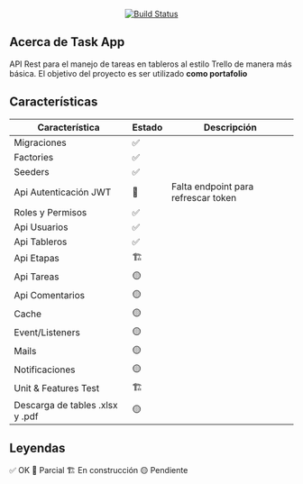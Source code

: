 <p align="center">
<a href="https://github.com/zockfoul/task-app-api/actions/workflows/ci.yml"><img src="https://github.com/zockfoul/task-app-api/actions/workflows/ci.yml/badge.svg" alt="Build Status"></img></a>
</p>


## Acerca de Task App

API Rest para el manejo de tareas en tableros al estilo Trello de manera más básica. El objetivo del proyecto es ser utilizado **como portafolio**

## Características

| Característica | Estado | Descripción |
| ------ | ------ | ------ |
| Migraciones | ✅ |  |
| Factories | ✅ |  |
| Seeders | ✅ |  |
| Api Autenticación JWT | 🔵 | Falta endpoint para refrescar token |
| Roles y Permisos | ✅ |  |
| Api Usuarios | ✅ |  |
| Api Tableros | ✅ |  |
| Api Etapas | 🏗️ |  |
| Api Tareas | 🟡 |  |
| Api Comentarios | 🟡 |  |
| Cache | 🟡 |  |
| Event/Listeners | 🟡 |  |
| Mails | 🟡 |  |
| Notificaciones | 🟡 |  |
| Unit & Features Test | 🏗️ |  |
| Descarga de tables .xlsx y .pdf | 🟡 |  |

## Leyendas

✅ OK 
🔵 Parcial
🏗️ En construcción
🟡 Pendiente


